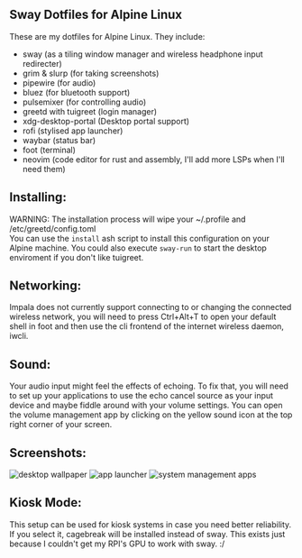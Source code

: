 Sway Dotfiles for Alpine Linux
------------------------------
These are my dotfiles for Alpine Linux. They include:
- sway (as a tiling window manager and wireless headphone input redirecter)
- grim & slurp (for taking screenshots)
- pipewire (for audio)
- bluez (for bluetooth support)
- pulsemixer (for controlling audio)
- greetd with tuigreet (login manager)
- xdg-desktop-portal (Desktop portal support)
- rofi (stylised app launcher)
- waybar (status bar)
- foot (terminal)
- neovim (code editor for rust and assembly, I'll add more LSPs when I'll need them)

Installing:
-----------
WARNING: The installation process will wipe your ~/.profile and /etc/greetd/config.toml <br>
You can use the `install` ash script to install this configuration on your Alpine machine. You could also execute `sway-run` to start the desktop enviroment if you don't like tuigreet.

Networking:
-----------
Impala does not currently support connecting to or changing the connected wireless network, you will need to press Ctrl+Alt+T to open your default shell in foot and then use the cli frontend of the internet wireless daemon, iwcli.

Sound:
------
Your audio input might feel the effects of echoing. To fix that, you will need to set up your applications to use the echo cancel source as your input device and maybe fiddle around with your volume settings. You can open the volume management app by clicking on the yellow sound icon at the top right corner of your screen.

Screenshots:
------------
![desktop wallpaper](https://media.discordapp.net/attachments/1140271425719107766/1358188174207226027/screenshot-04-06_00.png?ex=683d6b8e&is=683c1a0e&hm=83f0be878256bcbeca31d9697482af7387f1c57c1f77f9cd9743e094e77407cc&=&format=webp&quality=lossless&width=802&height=451)
![app launcher](https://media.discordapp.net/attachments/1140271425719107766/1358188360497102858/screenshot-04-06_00.png?ex=683d6bbb&is=683c1a3b&hm=5c65e6e7f12e2d370eb6f8363e1b6638963986fabedd4f2b73f862c56f248969&=&format=webp&quality=lossless&width=802&height=451)
![system management apps](https://media.discordapp.net/attachments/1140271425719107766/1358188459390402713/screenshot-04-06_00.png?ex=683d6bd2&is=683c1a52&hm=c58fba106488d2ad0c55f8d60f0e10f1cc8a028d0d488dc270a73ace1e757d9f&=&format=webp&quality=lossless&width=802&height=451)

Kiosk Mode:
-----------
This setup can be used for kiosk systems in case you need better reliability. If you select it, cagebreak will be installed instead of sway. This exists just because I couldn't get my RPI's GPU to work with sway. :/
